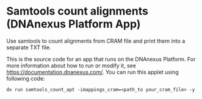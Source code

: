 <!-- dx-header -->
# Samtools count alignments (DNAnexus Platform App)

Use samtools to count alignments from CRAM file and print them into a separate TXT file.

This is the source code for an app that runs on the DNAnexus Platform.
For more information about how to run or modify it, see
https://documentation.dnanexus.com/.
 You can run this applet using following code:
```
dx run samtools_count_apt -imappings_cram=<path_to your_cram_file> -y
```